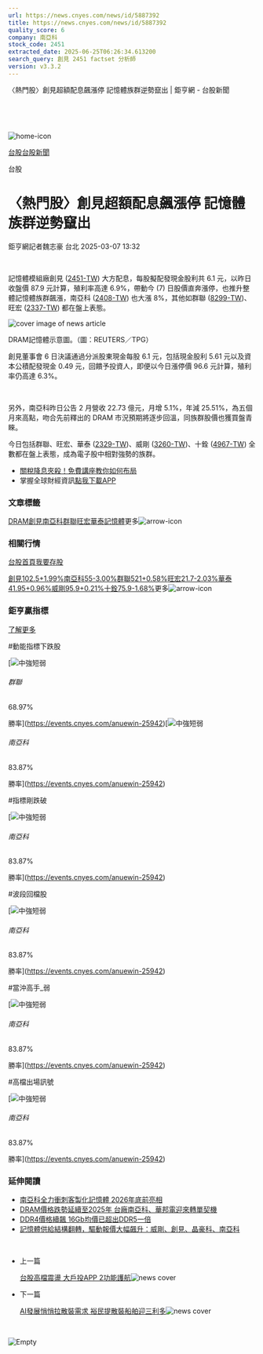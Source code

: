 ```yaml
---
url: https://news.cnyes.com/news/id/5887392
title: https://news.cnyes.com/news/id/5887392
quality_score: 6
company: 南亞科
stock_code: 2451
extracted_date: 2025-06-25T06:26:34.613200
search_query: 創見 2451 factset 分析師
version: v3.3.2
---
```


〈熱門股〉創見超額配息飆漲停 記憶體族群逆勢竄出 | 鉅亨網 - 台股新聞

‌

‌

![home-icon](/assets/icons/breadCrumb/symbol-icon-home.svg)

[台股](/news/cat/tw_stock)[台股新聞](/news/cat/tw_stock_news)

台股

# 〈熱門股〉創見超額配息飆漲停 記憶體族群逆勢竄出

鉅亨網記者魏志豪 台北 2025-03-07 13:32

‌

記憶體模組廠創見 ([2451-TW](https://www.cnyes.com/twstock/2451)) 大方配息，每股擬配發現金股利共 6.1 元，以昨日收盤價 87.9 元計算，殖利率高達 6.9%，帶動今 (7) 日股價直奔漲停，也推升整體記憶體族群飆漲，南亞科 ([2408-TW](https://www.cnyes.com/twstock/2408)) 也大漲 8%，其他如群聯 ([8299-TW](https://www.cnyes.com/twstock/8299))、旺宏 ([2337-TW](https://www.cnyes.com/twstock/2337)) 都在盤上表態。

![cover image of news article](/_next/image?url=https%3A%2F%2Fcimg.cnyes.cool%2Fprod%2Fnews%2F5887392%2Fl%2Faf830a1dfc10fbef2bbf27671daa53aa.jpg&w=3840&q=75)

DRAM記憶體示意圖。（圖：REUTERS／TPG）

創見董事會 6 日決議通過分派股東現金每股 6.1 元，包括現金股利 5.61 元以及資本公積配發現金 0.49 元，回饋予投資人，即便以今日漲停價 96.6 元計算，殖利率仍高達 6.3%。

‌

另外，南亞科昨日公告 2 月營收 22.73 億元，月增 5.1%，年減 25.51%，為五個月來高點，吻合先前釋出的 DRAM 市況預期將逐步回溫，同族群股價也獲買盤青睞。

今日包括群聯、旺宏、華泰 ([2329-TW](https://www.cnyes.com/twstock/2329))、威剛 ([3260-TW](https://www.cnyes.com/twstock/3260))、十銓 ([4967-TW](https://www.cnyes.com/twstock/4967)) 全數都在盤上表態，成為電子股中相對強勢的族群。

* [關稅降息夾殺！免費講座教你如何布局](https://www.rsc.com.tw/Cnyes_RSC/SeminarBooking2025InvestmentOutlook.aspx?utm_source=anue&utm_medium=usstocks_end)
* 掌握全球財經資訊[點我下載APP](http://www.cnyes.com/app/?utm_source=mweb&utm_medium=HamMenuBanner&utm_campaign=fixed&utm_content=entr)

### 文章標籤

[DRAM](https://news.cnyes.com/tag/DRAM "DRAM")[創見](https://news.cnyes.com/tag/創見 "創見")[南亞科](https://news.cnyes.com/tag/南亞科 "南亞科")[群聯](https://news.cnyes.com/tag/群聯 "群聯")[旺宏](https://news.cnyes.com/tag/旺宏 "旺宏")[華泰](https://news.cnyes.com/tag/華泰 "華泰")[記憶體](https://news.cnyes.com/tag/記憶體 "記憶體")更多![arrow-icon](/assets/icons/arrows/arrow-down.svg)

### 相關行情

[台股首頁](https://www.cnyes.com/twstock)[我要存股](https://supr.link/8OHaU)

[創見102.5+1.99%](https://www.cnyes.com/twstock/2451)[南亞科55-3.00%](https://www.cnyes.com/twstock/2408)[群聯521+0.58%](https://www.cnyes.com/twstock/8299)[旺宏21.7-2.03%](https://www.cnyes.com/twstock/2337)[華泰41.95+0.96%](https://www.cnyes.com/twstock/2329)[威剛95.9+0.21%](https://www.cnyes.com/twstock/3260)[十銓75.9-1.68%](https://www.cnyes.com/twstock/4967)更多![arrow-icon](/assets/icons/arrows/arrow-down.svg)

### 鉅亨贏指標

[了解更多](https://events.cnyes.com/anuewin-25942)

#動能指標下跌股

[![中強短弱](/assets/icons/win-indicator/long-to-short.svg)

###### 群聯

68.97%

勝率](https://events.cnyes.com/anuewin-25942)[![中強短弱](/assets/icons/win-indicator/long-to-short.svg)

###### 南亞科

83.87%

勝率](https://events.cnyes.com/anuewin-25942)

#指標剛跌破

[![中強短弱](/assets/icons/win-indicator/long-to-short.svg)

###### 南亞科

83.87%

勝率](https://events.cnyes.com/anuewin-25942)

#波段回檔股

[![中強短弱](/assets/icons/win-indicator/long-to-short.svg)

###### 南亞科

83.87%

勝率](https://events.cnyes.com/anuewin-25942)

#當沖高手\_弱

[![中強短弱](/assets/icons/win-indicator/long-to-short.svg)

###### 南亞科

83.87%

勝率](https://events.cnyes.com/anuewin-25942)

#高檔出場訊號

[![中強短弱](/assets/icons/win-indicator/long-to-short.svg)

###### 南亞科

83.87%

勝率](https://events.cnyes.com/anuewin-25942)

### 延伸閱讀

* [南亞科全力衝刺客製化記憶體 2026年底前亮相](/news/id/5874526)
* [DRAM價格跌勢延續至2025年 台廠南亞科、華邦電迎來轉單契機](/news/id/5864476)
* [DDR4價格續飆 16Gb均價已超出DDR5一倍](/news/id/6034193)
* [記憶體供給結構翻轉，驅動報價大幅飆升：威剛、創見、晶豪科、南亞科](/news/id/6031750)

‌

* 上一篇

  [台股高檔震盪 大戶投APP 2功能護航](/news/id/5887893)![news cover](https://cimg.cnyes.cool/prod/news/5887893/m/444783d563e34106089b8fcb239c9ea9.jpg)
* 下一篇

  [AI發展悄悄拉散裝需求 裕民提散裝船舶迎三利多](/news/id/5887242)![news cover](https://cimg.cnyes.cool/prod/news/5887242/m/829fc6d08ff97ac910939c8349f0fc08.jpg)

‌

![Empty](/assets/icons/skeleton/empty-image.svg)

‌